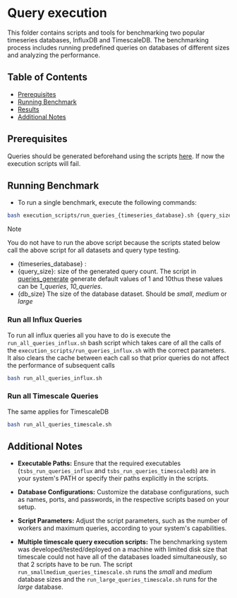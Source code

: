 # Query execution

This folder contains scripts and tools for benchmarking two popular timeseries databases, InfluxDB and TimescaleDB. The benchmarking process includes running predefined queries on databases of different sizes and analyzing the performance.

## Table of Contents
- [Prerequisites](#prerequisites)
- [Running Benchmark](#running-benchmark)
- [Results](#results)
- [Additional Notes](#additional-notes)

## Prerequisites

Queries should be generated beforehand using the scripts [here](../../queries_generate). If now the execution scripts will fail.

## Running Benchmark

* To run a single benchmark, execute the following commands:

```bash
bash execution_scripts/run_queries_{timeseries_database}.sh {query_size} {db_size}
```
> [!Note]
> You do not have to run the above script because the scripts stated below call the above script for all datasets and query type testing.

- {timeseries_database} : 
- {query_size}: size of the generated query count. The script in [queries_generate](../../queries_generate/generate_all_queries.sh) generate default values of 1 and 10thus these values can be *1_queries*, *10_queries*.
- {db_size} The size of the database dataset. Should be *small*, *medium* or *large*

### Run all Influx Queries

To run all influx queries all you have  to do is execute the `run_all_queries_influx.sh` bash script which takes care of all the calls of the `execution_scripts/run_queries_influx.sh` with the correct parameters. It also clears the cache between each call so that prior queries do not affect the performance of subsequent calls
```bash
bash run_all_queries_influx.sh
```

### Run all Timescale Queries

The same applies for TimescaleDB

```bash
bash run_all_queries_timescale.sh
```

## Additional Notes

- **Executable Paths:** Ensure that the required executables (`tsbs_run_queries_influx` and `tsbs_run_queries_timescaledb`) are in your system's PATH or specify their paths explicitly in the scripts.

- **Database Configurations:** Customize the database configurations, such as names, ports, and passwords, in the respective scripts based on your setup.

- **Script Parameters:** Adjust the script parameters, such as the number of workers and maximum queries, according to your system's capabilities.

- **Multiple timescale query execution scripts:** The benchmarking system was developed/tested/deployed on a machine with limited disk size that timescale could not have all of the databases loaded simultaneously, so that 2 scripts have to be run. The script `run_smallmedium_queries_timescale.sh` runs the *small* and *medium* database sizes and the `run_large_queries_timescale.sh` runs for the *large* database.